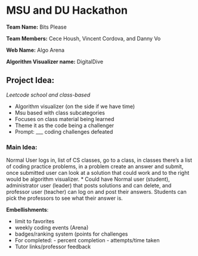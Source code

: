 <h1> MSU and DU Hackathon </h1>

<strong>Team Name:</strong> Bits Please
<p>
<strong>Team Members:</strong> Cece Housh, Vincent Cordova, and Danny Vo
</p>
<p>
<strong>Web Name:</strong> Algo Arena
</p>
<p>
<strong>Algorithm Visualizer name:</strong> DigitalDive
</p>
<p>
<h2><strong>Project Idea:</strong></h2> </p>
<p>
<em> Leetcode school and class-based </em>
    <ul>     
    <li> Algorithm visualizer (on the side if we have time) </li>
    <li> Msu based with class subcategories </li>
    <li> Focuses on class material being learned </li>
    <li> Theme it as the code being a challenger </li>
    <li> Prompt: ___ coding challenges defeated </li> 
    </ul>

</p>
<p>
<h3><strong>Main Idea:</strong></h3> Normal User logs in, list of CS classes, go to a class, in classes there’s a list of coding practice problems, in a problem create an answer and submit, once submitted user can look at a solution that could work and to the right would be algorithm visualizer. 
    * Could have Normal user (student), administrator user (leader) that posts solutions and can delete, and professor user (teacher) can log on and post their answers. Students can pick the professors to see what their answer is.
</p>
 
    
<strong>Embellishments</strong>: 
* limit to favorites
* weekly coding events (Arena)
* badges/ranking system (points for challenges
* For completed:
      - percent completion
      - attempts/time taken
* Tutor links/professor feedback 

